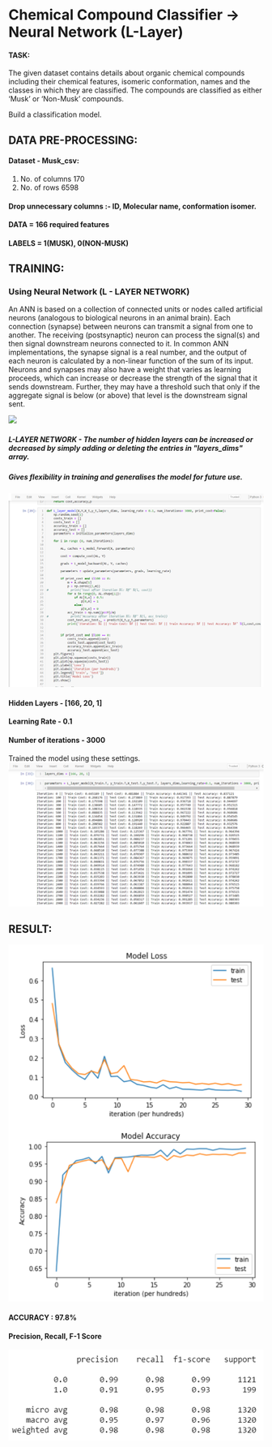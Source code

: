 # Chemical Compound Classifier -> Neural Network (L-Layer)

#### TASK: 
The given dataset contains details about organic chemical compounds including their chemical features, isomeric conformation, names and the classes in which they are classified. The compounds are classified as either ‘Musk’ or ‘Non-Musk’ compounds. 

Build a classification model.

## DATA PRE-PROCESSING:
#### Dataset - Musk_csv:
1. No. of columns 170
2. No. of rows 6598

#### Drop unnecessary columns :- ID, Molecular name, conformation isomer.

#### DATA = 166 required features
#### LABELS = 1(MUSK), 0(NON-MUSK)

## TRAINING:

### Using Neural Network (L - LAYER NETWORK)
An ANN is based on a collection of connected units or nodes called artificial neurons (analogous to biological neurons in an animal brain). Each connection (synapse) between neurons can transmit a signal from one to another. The receiving (postsynaptic) neuron can process the signal(s) and then signal downstream neurons connected to it. In common ANN implementations, the synapse signal is a real number, and the output of each neuron is calculated by a non-linear function of the sum of its input. Neurons and synapses may also have a weight that varies as learning proceeds, which can increase or decrease the strength of the signal that it sends downstream. Further, they may have a threshold such that only if the aggregate signal is below (or above) that level is the downstream signal sent.

<img src = "https://upload.wikimedia.org/wikipedia/commons/thumb/4/46/Colored_neural_network.svg/300px-Colored_neural_network.svg.png">

##### L-LAYER NETWORK - The number of hidden layers can be increased or decreased by simply adding or deleting the entries in "layers_dims" array. 
##### Gives flexibility in training and generalises the model for future use.

<img src = "https://github.com/vivek7415/chemical_compound_classifier/blob/master/MODEL.png">

#### Hidden Layers - [166, 20, 1]
#### Learning Rate - 0.1
#### Number of iterations - 3000

Trained the model using these settings. 
<img src="https://github.com/vivek7415/chemical_compound_classifier/blob/master/TRAINING.png">


## RESULT:
<img src = "https://github.com/vivek7415/chemical_compound_classifier/blob/master/GRAPH.png">

#### ACCURACY : 97.8%

#### Precision, Recall, F-1 Score
<img src = "https://github.com/vivek7415/chemical_compound_classifier/blob/master/F-1.png">
